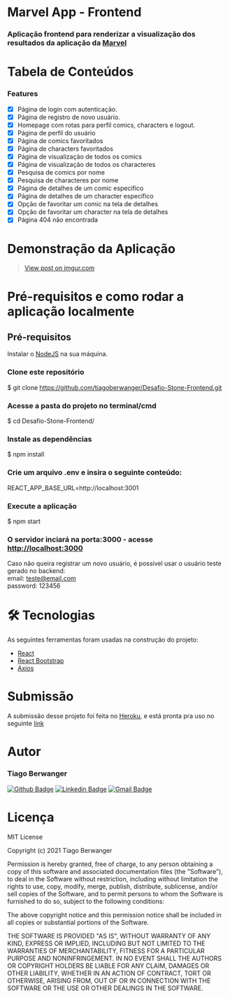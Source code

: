 # Marvel App - Frontend

### Aplicação frontend para renderizar a visualização dos resultados da aplicação da [Marvel](https://developer.marvel.com/)

# Tabela de Conteúdos

### Features

- [x] Página de login com autenticação.
- [x] Página de registro de novo usuário.
- [x] Homepage com rotas para perfil comics, characters e logout.
- [x] Página de perfil do usuário
- [x] Página de comics favoritados
- [x] Página de characters favoritados
- [x] Página de visualização de todos os comics
- [x] Página de visualização de todos os characteres
- [x] Pesquisa de comics por nome
- [x] Pesquisa de characteres por nome
- [x] Página de detalhes de um comic específico
- [x] Página de detalhes de um character específico
- [x] Opção de favoritar um comic na tela de detalhes
- [x] Opção de favoritar um character na tela de detalhes
- [x] Página 404 não encontrada

# Demonstração da Aplicação

<blockquote class="imgur-embed-pub" lang="en" data-id="aSAPcwU"><a href="https://imgur.com/aSAPcwU">View post on imgur.com</a></blockquote><script async src="//s.imgur.com/min/embed.js" charset="utf-8"></script>

# Pré-requisitos e como rodar a aplicação localmente

## Pré-requisitos

Instalar o [NodeJS](https://nodejs.org/pt-br/download/package-manager/) na sua máquina.

### Clone este repositório
$ git clone <https://github.com/tiagoberwanger/Desafio-Stone-Frontend.git>

### Acesse a pasta do projeto no terminal/cmd
$ cd Desafio-Stone-Frontend/

### Instale as dependências
$ npm install

### Crie um arquivo .env e insira o seguinte conteúdo:
REACT_APP_BASE_URL=http://localhost:3001

### Execute a aplicação 
$ npm start

### O servidor inciará na porta:3000 - acesse <http://localhost:3000>

Caso não queira registrar um novo usuário, é possível usar o usuário teste gerado no backend:  
  email: teste@email.com  
  password: 123456  

# 🛠 Tecnologias

As seguintes ferramentas foram usadas na construção do projeto:

- [React](https://pt-br.reactjs.org/)
- [React Bootstrap](https://react-bootstrap.github.io/)
- [Axios](https://github.com/axios/axios)

# Submissão

A submissão desse projeto foi feita no [Heroku](https://heroku.com/), e está pronta pra uso no seguinte [link](https://marvel-app-ft.herokuapp.com/)

# Autor

### Tiago Berwanger
[![Github Badge](https://img.shields.io/badge/-Github-000?style=flat-square&logo=Github&logoColor=white&link=https://github.com/lucasgdb)](https://github.com/tiagoberwanger)
[![Linkedin Badge](https://img.shields.io/badge/-LinkedIn-blue?style=flat-square&logo=Linkedin&logoColor=white&link=https://www.linkedin.com/in/lucas-bittencourt/)](https://www.linkedin.com/in/tiago-berwanger/)
[![Gmail Badge](https://img.shields.io/badge/-Gmail-c14438?style=flat-square&logo=Gmail&logoColor=white&link=mailto:berwangertiago@gmail.com)](mailto:berwangertiago@gmail.com)

# Licença

MIT License

Copyright (c) 2021 Tiago Berwanger

Permission is hereby granted, free of charge, to any person obtaining a copy
of this software and associated documentation files (the "Software"), to deal
in the Software without restriction, including without limitation the rights
to use, copy, modify, merge, publish, distribute, sublicense, and/or sell
copies of the Software, and to permit persons to whom the Software is
furnished to do so, subject to the following conditions:

The above copyright notice and this permission notice shall be included in all
copies or substantial portions of the Software.

THE SOFTWARE IS PROVIDED "AS IS", WITHOUT WARRANTY OF ANY KIND, EXPRESS OR
IMPLIED, INCLUDING BUT NOT LIMITED TO THE WARRANTIES OF MERCHANTABILITY,
FITNESS FOR A PARTICULAR PURPOSE AND NONINFRINGEMENT. IN NO EVENT SHALL THE
AUTHORS OR COPYRIGHT HOLDERS BE LIABLE FOR ANY CLAIM, DAMAGES OR OTHER
LIABILITY, WHETHER IN AN ACTION OF CONTRACT, TORT OR OTHERWISE, ARISING FROM,
OUT OF OR IN CONNECTION WITH THE SOFTWARE OR THE USE OR OTHER DEALINGS IN THE
SOFTWARE.

